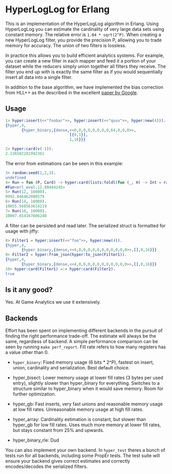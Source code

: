# HyperLogLog for Erlang

This is an implementation of the HyperLogLog algorithm in
Erlang. Using HyperLogLog you can estimate the cardinality of very
large data sets using constant memory. The relative error is `1.04 *
sqrt(2^P)`. When creating a new HyperLogLog filter, you provide the
precision P, allowing you to trade memory for accuracy. The union of
two filters is lossless.

In practice this allows you to build efficient analytics systems. For
example, you can create a new filter in each mapper and feed it a
portion of your dataset while the reducers simply union together all
filters they receive. The filter you end up with is exactly the same
filter as if you would sequentially insert all data into a single
filter.

In addition to the base algorithm, we have implemented the bias
correction from HLL++ as the described in the excellent [paper by
Google][].


## Usage

```erlang
1> hyper:insert(<<"foobar">>, hyper:insert(<<"quux">>, hyper:new(4))).
{hyper,4,
       {hyper_binary,{dense,<<0,0,0,0,0,0,0,0,64,0,0,0>>,
                            [{8,1}],
                            1,16}}}

2> hyper:card(v(-1)).
2.136502281992361
```

The error from estimations can be seen in this example:
```erlang
3> random:seed(1,2,3).
undefined
4> Run = fun (P, Card) -> hyper:card(lists:foldl(fun (_, H) -> Int = random:uniform(10000000000000), hyper:insert(<<Int:64/integer>>, H) end, hyper:new(P), lists:seq(1, Card))) end.
#Fun<erl_eval.12.80484245>
5> Run(12, 10000).
9992.846462080579
6> Run(14, 10000).
10055.568563614219
7> Run(16, 10000).
10007.654167606248
```

A filter can be persisted and read later. The serialized struct is formatted for usage with jiffy:
```erlang
8> Filter1 = hyper:insert(<<"foo">>, hyper:new(4)).
{hyper,4,
       {hyper_binary,{dense,<<4,0,0,0,0,0,0,0,0,0,0,0>>,[],0,16}}}
9> Filter2 = hyper:from_json(hyper:to_json(Filter1)).
{hyper,4,
       {hyper_binary,{dense,<<4,0,0,0,0,0,0,0,0,0,0,0>>,[],0,16}}}
10> hyper:card(Filter1) =:= hyper:card(Filter2).
true
```

## Is it any good?

Yes. At Game Analytics we use it extensively.

## Backends

Effort has been spent on implementing different backends in the
pursuit of finding the right performance trade-off. The estimate will
always be the same, regardless of backend. A simple performance
comparison can be seen by running `make perf_report`. Fill rate refers
to how many registers has a value other than 0.

 * `hyper_binary`: Fixed memory usage (6 bits * 2^P), fastest on insert,
   union, cardinality and serialization. Best default choice.

 * hyper_bisect: Lower memory usage at lower fill rates (3 bytes per
   used entry), slightly slower than hyper_binary for
   everything. Switches to a structure similar to hyper_binary when it
   would save memory. Room for further optimization.

 * hyper_gb: Fast inserts, very fast unions and reasonable memory
   usage at low fill rates. Unreasonable memory usage at high fill
   rates.

 * hyper_array: Cardinality estimation is constant, but slower than
   hyper_gb for low fill rates. Uses much more memory at lower fill
   rates, but stays constant from 25% and upwards.

 * hyper_binary_rle: Dud

You can also implement your own backend. In `hyper_test` theres a
bunch of tests run for all backends, including some PropEr tests. The
test suite will ensure your backend gives correct estimates and
correctly encodes/decodes the serialized filters.



[paper by Google]: http://static.googleusercontent.com/external_content/untrusted_dlcp/research.google.com/en//pubs/archive/40671.pdf
